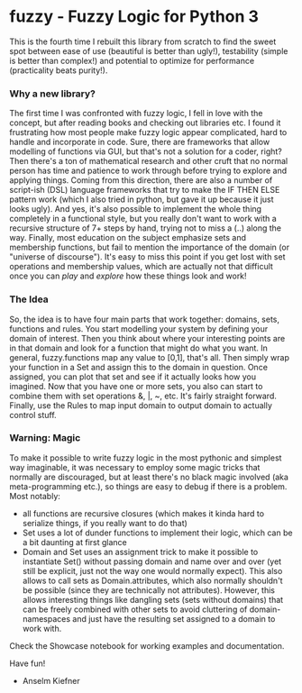 # fuzzy - Fuzzy Logic for Python 3
This is the fourth time I rebuilt this library from scratch to find the sweet spot between ease of use (beautiful is better than ugly!), testability (simple is better than complex!) and potential to optimize for performance (practicality beats purity!). 

### Why a new library?
The first time I was confronted with fuzzy logic, I fell in love with the concept, but after reading books and checking out libraries etc. I found it frustrating how most people make fuzzy logic appear complicated, hard to handle and incorporate in code.
Sure, there are frameworks that allow modelling of functions via GUI, but that's not a solution for a coder, right? Then there's a ton of mathematical research and other cruft that no normal person has time and patience to work through before trying to explore and applying things. Coming from this direction, there are also a number of script-ish (DSL) language frameworks that try to make the IF THEN ELSE pattern work (which I also tried in python, but gave it up because it just looks ugly).
And yes, it's also possible to implement the whole thing completely in a functional style, but you really don't want to work with a recursive structure of 7+ steps by hand, trying not to miss a (..) along the way.
Finally, most education on the subject emphasize sets and membership functions, but fail to mention the importance of the domain (or "universe of discourse"). It's easy to miss this point if you get lost with set operations and membership values, which are actually not that difficult once you can *play* and *explore* how these things look and work!

### The Idea
So, the idea is to have four main parts that work together: domains, sets, functions and rules. You start modelling your system by defining your domain of interest. Then you think about where your interesting points are in that domain and look for a function that might do what you want. In general, fuzzy.functions map any value to [0,1], that's all. Then simply wrap your function in a Set and assign this to the domain in question. Once assigned, you can plot that set and see if it actually looks how you imagined. Now that you have one or more sets, you also can start to combine them with set operations &, |, ~, etc. It's fairly straight forward.
Finally, use the Rules to map input domain to output domain to actually control stuff.

### Warning: Magic
To make it possible to write fuzzy logic in the most pythonic and simplest way imaginable, it was necessary to employ some magic tricks that normally are discouraged, but at least there's no black magic involved (aka meta-programming etc.), so things are easy to debug if there is a problem. Most notably:
* all functions are recursive closures (which makes it kinda hard to serialize things, if you really want to do that)
* Set uses a lot of dunder functions to implement their logic, which can be a bit daunting at first glance
* Domain and Set uses an assignment trick to make it possible to instantiate Set() without passing domain and name over and over (yet still be explicit, just not the way one would normally expect). This also allows to call sets as Domain.attributes, which also normally shouldn't be possible (since they are technically not attributes). However, this allows interesting things like dangling sets (sets without domains) that can be freely combined with other sets to avoid cluttering of domain-namespaces and just have the resulting set assigned to a domain to work with. 


Check the Showcase notebook for working examples and documentation.

Have fun!
- Anselm Kiefner
